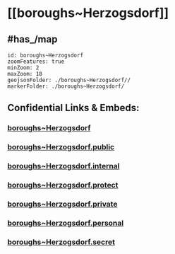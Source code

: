 # [[boroughs~Herzogsdorf]] 


## #has_/map  



```leaflet
id: boroughs~Herzogsdorf
zoomFeatures: true 
minZoom: 2 
maxZoom: 18
geojsonFolder: ./boroughs~Herzogsdorf//
markerFolder: ./boroughs~Herzogsdorf/
```


## Confidential Links & Embeds: 

### [boroughs~Herzogsdorf](/_Standards/Earth/Continent/Europe/Europe~Central/Austria/Austrias_States/Oberösterreich/counties~OÖ/Urfahr-Umgebung/cities~Urfahr-Umgebung/Herzogsdorf/boroughs~Herzogsdorf.md) 

### [boroughs~Herzogsdorf.public](/_public/Earth/Continent/Europe/Europe~Central/Austria/Austrias_States/Oberösterreich/counties~OÖ/Urfahr-Umgebung/cities~Urfahr-Umgebung/Herzogsdorf/boroughs~Herzogsdorf.public.md) 

### [boroughs~Herzogsdorf.internal](/_internal/Earth/Continent/Europe/Europe~Central/Austria/Austrias_States/Oberösterreich/counties~OÖ/Urfahr-Umgebung/cities~Urfahr-Umgebung/Herzogsdorf/boroughs~Herzogsdorf.internal.md) 

### [boroughs~Herzogsdorf.protect](/_protect/Earth/Continent/Europe/Europe~Central/Austria/Austrias_States/Oberösterreich/counties~OÖ/Urfahr-Umgebung/cities~Urfahr-Umgebung/Herzogsdorf/boroughs~Herzogsdorf.protect.md) 

### [boroughs~Herzogsdorf.private](/_private/Earth/Continent/Europe/Europe~Central/Austria/Austrias_States/Oberösterreich/counties~OÖ/Urfahr-Umgebung/cities~Urfahr-Umgebung/Herzogsdorf/boroughs~Herzogsdorf.private.md) 

### [boroughs~Herzogsdorf.personal](/_personal/Earth/Continent/Europe/Europe~Central/Austria/Austrias_States/Oberösterreich/counties~OÖ/Urfahr-Umgebung/cities~Urfahr-Umgebung/Herzogsdorf/boroughs~Herzogsdorf.personal.md) 

### [boroughs~Herzogsdorf.secret](/_secret/Earth/Continent/Europe/Europe~Central/Austria/Austrias_States/Oberösterreich/counties~OÖ/Urfahr-Umgebung/cities~Urfahr-Umgebung/Herzogsdorf/boroughs~Herzogsdorf.secret.md)

